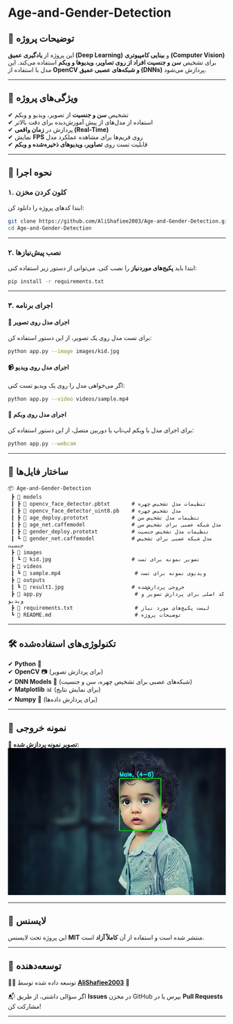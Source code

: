 # Age-and-Gender-Detection

## **📌 توضیحات پروژه**  
این پروژه از **یادگیری عمیق (Deep Learning)** و **بینایی کامپیوتری (Computer Vision)** برای تشخیص **سن و جنسیت افراد از روی تصاویر، ویدیوها و وبکم** استفاده می‌کند. این مدل با استفاده از **OpenCV و شبکه‌های عصبی عمیق (DNNs)** پردازش می‌شود.  

---

## **🚀 ویژگی‌های پروژه**
✔ تشخیص **سن و جنسیت** از تصویر، ویدیو و وبکم  
✔ استفاده از مدل‌های از پیش آموزش‌دیده برای دقت بالاتر  
✔ پردازش در **زمان واقعی (Real-Time)**  
✔ نمایش **FPS** روی فریم‌ها برای مشاهده عملکرد مدل  
✔ قابلیت تست روی **تصاویر، ویدیوهای ذخیره‌شده و وبکم**  

---

## **📌 نحوه اجرا**
### **۱. کلون کردن مخزن**
ابتدا کدهای پروژه را دانلود کن:

```sh
git clone https://github.com/AliShafiee2003/Age-and-Gender-Detection.git
cd Age-and-Gender-Detection
```

---

### **۲. نصب پیش‌نیازها**
ابتدا باید **پکیج‌های موردنیاز** را نصب کنی. می‌توانی از دستور زیر استفاده کنی:

```sh
pip install -r requirements.txt
```

---

### **۳. اجرای برنامه**
#### **📸 اجرای مدل روی تصویر**
برای تست مدل روی یک تصویر، از این دستور استفاده کن:

```sh
python app.py --image images/kid.jpg
```

#### **📹 اجرای مدل روی ویدیو**
اگر می‌خواهی مدل را روی یک ویدیو تست کنی:

```sh
python app.py --video videos/sample.mp4
```

#### **🎥 اجرای مدل روی وبکم**
برای اجرای مدل با وبکم لپ‌تاپ یا دوربین متصل، از این دستور استفاده کن:

```sh
python app.py --webcam
```

---

## **📂 ساختار فایل‌ها**
```
📦 Age-and-Gender-Detection
 ┣ 📂 models
 ┃ ┣ 📄 opencv_face_detector.pbtxt       # تنظیمات مدل تشخیص چهره
 ┃ ┣ 📄 opencv_face_detector_uint8.pb    # مدل تشخیص چهره
 ┃ ┣ 📄 age_deploy.prototxt              # تنظیمات مدل تشخیص سن
 ┃ ┣ 📄 age_net.caffemodel               # مدل شبکه عصبی برای تشخیص سن
 ┃ ┣ 📄 gender_deploy.prototxt           # تنظیمات مدل تشخیص جنسیت
 ┃ ┗ 📄 gender_net.caffemodel            # مدل شبکه عصبی برای تشخیص جنسیت
 ┣ 📂 images
 ┃ ┗ 📄 kid.jpg                          # تصویر نمونه برای تست
 ┣ 📂 videos
 ┃ ┗ 📄 sample.mp4                        # ویدیوی نمونه برای تست
 ┣ 📂 outputs
 ┃ ┗ 📄 result1.jpg                      # خروجی پردازش‌شده
 ┣ 📄 app.py                              # کد اصلی برای پردازش تصویر و ویدیو
 ┣ 📄 requirements.txt                    # لیست پکیج‌های مورد نیاز
 ┗ 📄 README.md                           # توضیحات پروژه
```

---

## **🛠 تکنولوژی‌های استفاده‌شده**
✔ **Python** 🐍  
✔ **OpenCV** 📷 (برای پردازش تصویر)  
✔ **DNN Models** 🧠 (شبکه‌های عصبی برای تشخیص چهره، سن و جنسیت)  
✔ **Matplotlib** 📊 (برای نمایش نتایج)  
✔ **Numpy** 🔢 (برای پردازش داده‌ها)  

---

## **📸 نمونه خروجی**
**🔹 تصویر نمونه پردازش شده:**
![Sample](outputs/result1.jpg)

---

## **📜 لایسنس**
این پروژه تحت لایسنس **MIT** منتشر شده است و استفاده از آن **کاملاً آزاد** است.

---

## **🤝 توسعه‌دهنده**
👨‍💻 توسعه داده شده توسط **[AliShafiee2003](https://github.com/AliShafiee2003)** 🚀  

📬 اگر سؤالی داشتی، از طریق **Issues** در مخزن GitHub بپرس یا در **Pull Requests** مشارکت کن!  

---
